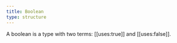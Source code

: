 ```yaml
---
title: Boolean
type: structure
---
```


A boolean is a type with two terms: [[uses:true]] and [[uses:false]].
